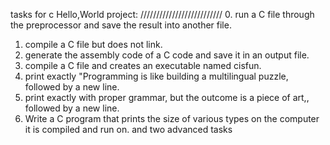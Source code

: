 tasks for c Hello,World project:
//////////////////////////
0. run a C file through the preprocessor and save the result into another file.
1. compile a C file but does not link.
2. generate the assembly code of a C code and save it in an output file.
3. compile a C file and creates an executable named cisfun.
4. print exactly "Programming is like building a multilingual puzzle, followed by a new line.
5. print exactly with proper grammar, but the outcome is a piece of art,, followed by a new line.
6. Write a C program that prints the size of various types on the computer it is compiled and run on.
and two advanced tasks

